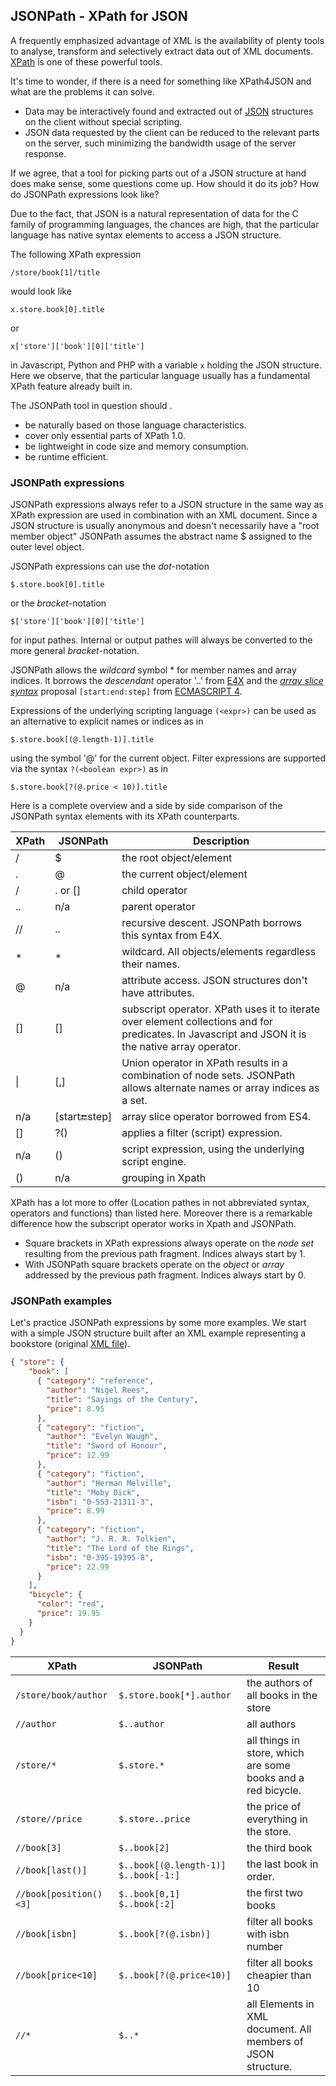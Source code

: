 ## JSONPath - XPath for JSON

A frequently emphasized advantage of XML is the availability of plenty tools to analyse, transform and selectively extract data out of XML documents. [XPath](http://en.wikipedia.org/wiki/XPath) is one of these powerful tools.

It's time to wonder, if there is a need for something like XPath4JSON and what are the problems it can solve.

* Data may be interactively found and extracted out of [JSON](http://json.org) structures on the client without special scripting.
* JSON data requested by the client can be reduced to the relevant parts on the server, such minimizing the bandwidth usage of the server response.

If we agree, that a tool for picking parts out of a JSON structure at hand does make sense, some questions come up. How should it do its job? How do JSONPath expressions look like?

Due to the fact, that JSON is a natural representation of data for the C family of programming languages, the chances are high, that the particular language has native syntax elements to access a JSON structure.

The following XPath expression

`/store/book[1]/title`

would look like

`x.store.book[0].title`

or

`x['store']['book'][0]['title']`

in Javascript, Python and PHP with a variable `x` holding the JSON structure. Here we observe, that the particular language usually has a fundamental XPath feature already built in.

The JSONPath tool in question should .

* be naturally based on those language characteristics.
* cover only essential parts of XPath 1.0.
* be lightweight in code size and memory consumption.
* be runtime efficient.

### JSONPath expressions

JSONPath expressions always refer to a JSON structure in the same way as XPath expression are used in combination with an XML document. Since a JSON structure is usually anonymous and doesn't necessarily have a "root member object" JSONPath assumes the abstract name $ assigned to the outer level object.

JSONPath expressions can use the _dot_-notation

`$.store.book[0].title`

or the _bracket_-notation

`$['store']['book'][0]['title']`

for input pathes. Internal or output pathes will always be converted to the more general _bracket_-notation.

JSONPath allows the _wildcard_ symbol * for member names and array indices. It borrows the _descendant_ operator '..' from [E4X](http://en.wikipedia.org/wiki/E4X) and the _[array slice syntax](http://developer.mozilla.org/es4/proposals/slice_syntax.html)_ proposal `[start:end:step]` from [ECMASCRIPT 4](http://www.ecmascript.org/).

Expressions of the underlying scripting language `(<expr>)` can be used as an alternative to explicit names or indices as in

`$.store.book[(@.length-1)].title`

using the symbol '@' for the current object. Filter expressions are supported via the syntax `?(<boolean expr>)` as in

`$.store.book[?(@.price < 10)].title`

Here is a complete overview and a side by side comparison of the JSONPath syntax elements with its XPath counterparts.

| **XPath** | **JSONPath**     | **Description**                                                                                                                                   |
| --------- | ---------------- | ------------------------------------------------------------------------------------------------------------------------------------------------- |
| /         | $                | the root object/element                                                                                                                           |
| .         | @                | the current object/element                                                                                                                        |
| /         | . or []          | child operator                                                                                                                                    |
| ..        | n/a              | parent operator                                                                                                                                   |
| //        | ..               | recursive descent. JSONPath borrows this syntax from E4X.                                                                                         |
| *         | *                | wildcard. All objects/elements regardless their names.                                                                                            |
| @         | n/a              | attribute access. JSON structures don't have attributes.                                                                                          |
| []        | []               | subscript operator. XPath uses it to iterate over element collections and for predicates. In Javascript and JSON it is the native array operator. |
| \|        | [,]              | Union operator in XPath results in a combination of node sets. JSONPath allows alternate names or array indices as a set.                         |
| n/a       | [start:end:step] | array slice operator borrowed from ES4\.                                                                                                          |
| []        | ?()              | applies a filter (script) expression.                                                                                                             |
| n/a       | ()               | script expression, using the underlying script engine.                                                                                            |
| ()        | n/a              | grouping in Xpath                                                                                                                                 |

XPath has a lot more to offer (Location pathes in not abbreviated syntax, operators and functions) than listed here. Moreover there is a remarkable difference how the subscript operator works in Xpath and JSONPath.

* Square brackets in XPath expressions always operate on the _node set_ resulting from the previous path fragment. Indices always start by 1.
* With JSONPath square brackets operate on the _object_ or _array_ addressed by the previous path fragment. Indices always start by 0\.

### JSONPath examples

Let's practice JSONPath expressions by some more examples. We start with a simple JSON structure built after an XML example representing a bookstore (original [XML file](http://coli.lili.uni-bielefeld.de/~andreas/Seminare/sommer02/books.xml)).

``` json
{ "store": {
    "book": [
      { "category": "reference",
        "author": "Nigel Rees",
        "title": "Sayings of the Century",
        "price": 8.95
      },
      { "category": "fiction",
        "author": "Evelyn Waugh",
        "title": "Sword of Honour",
        "price": 12.99
      },
      { "category": "fiction",
        "author": "Herman Melville",
        "title": "Moby Dick",
        "isbn": "0-553-21311-3",
        "price": 8.99
      },
      { "category": "fiction",
        "author": "J. R. R. Tolkien",
        "title": "The Lord of the Rings",
        "isbn": "0-395-19395-8",
        "price": 22.99
      }
    ],
    "bicycle": {
      "color": "red",
      "price": 19.95
    }
  }
}
```

| **XPath**              | **JSONPath**                           | **Result**                                                   |
| ---------------------- | -------------------------------------- | ------------------------------------------------------------ |
| `/store/book/author`   | `$.store.book[*].author`               | the authors of all books in the store                        |
| `//author`             | `$..author`                            | all authors                                                  |
| `/store/*`             | `$.store.*`                            | all things in store, which are some books and a red bicycle. |
| `/store//price`        | `$.store..price`                       | the price of everything in the store.                        |
| `//book[3]`            | `$..book[2]`                           | the third book                                               |
| `//book[last()]`       | `$..book[(@.length-1)]` `$..book[-1:]` | the last book in order.                                      |
| `//book[position()<3]` | `$..book[0,1]` `$..book[:2]`           | the first two books                                          |
| `//book[isbn]`         | `$..book[?(@.isbn)]`                   | filter all books with isbn number                            |
| `//book[price<10]`     | `$..book[?(@.price<10)]`               | filter all books cheapier than 10                            |
| `//*`                  | `$..*`                                 | all Elements in XML document. All members of JSON structure. |
